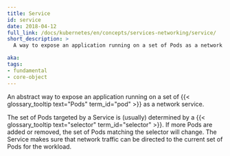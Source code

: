 ```yaml
---
title: Service
id: service
date: 2018-04-12
full_link: /docs/kubernetes/en/concepts/services-networking/service/
short_description: >
  A way to expose an application running on a set of Pods as a network service.

aka:
tags:
- fundamental
- core-object
---
```

An abstract way to expose an application running on a set of {{< glossary_tooltip text="Pods" term_id="pod" >}} as a network service.

<!--more-->

 The set of Pods targeted by a Service is (usually) determined by a {{< glossary_tooltip text="selector" term_id="selector" >}}. If more Pods are added or removed, the set of Pods matching the selector will change. The Service makes sure that network traffic can be directed to the current set of Pods for the workload.
